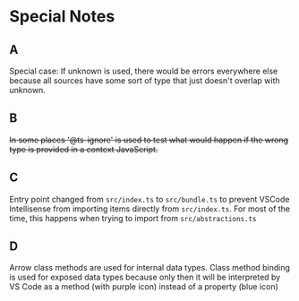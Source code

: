 # Special Notes

## A
Special case: If unknown is used, there would be errors everywhere else because all sources have some sort of type that just doesn't overlap with unknown.

## B
~~In some places '@ts-ignore' is used to test what would happen if the wrong type is provided in a context JavaScript.~~

## C
Entry point changed from `src/index.ts` to `src/bundle.ts` to prevent VSCode Intellisense from importing items directly from `src/index.ts`. For most of the time, this happens when trying to import from `src/abstractions.ts`

## D
Arrow class methods are used for internal data types. Class method binding is used for exposed data types because only then it will be interpreted by VS Code as a method (with purple icon) instead of a property (blue icon)
